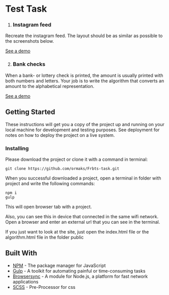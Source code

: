 # Test Task
1) ### Instagram feed
Recreate the instagram feed. The layout should be as similar as possible to the screenshots
below.

[See a demo](https://ormaks.github.io/Frbts-task/public/index.html)

2) ### Bank checks
When a bank- or lottery check is printed, the amount is usually printed with both numbers and
letters. Your job is to write the algorithm that converts an amount to the alphabetical
representation.

[See a demo](https://ormaks.github.io/Frbts-task/public/algorithm.html)

## Getting Started

These instructions will get you a copy of the project up and running on your local machine for development and testing purposes. See deployment for notes on how to deploy the project on a live system.

### Installing

Please download the project or clone it with a command in terminal:
```
git clone https://github.com/ormaks/Frbts-task.git
```
When you successful downloaded a project, open a terminal in folder with project and write the following commands:
```
npm i
gulp
```
This will open browser tab with a project.

Also, you can see this in device that connected in the same wifi network. Open a browser and enter an external url that you can see in the terminal.

If you just want to look at the site, just open the index.html file or the algorithm.html file in the folder public

## Built With

* [NPM](https://www.npmjs.com/) - The package manager for JavaScript
* [Gulp](https://gulpjs.com/) - A toolkit for automating painful or time-consuming tasks
* [Browsersync](https://www.browsersync.io/) -  A module for Node.js, a platform for fast network applications
* [SCSS](https://sass-lang.com/) - Pre-Processor for css

